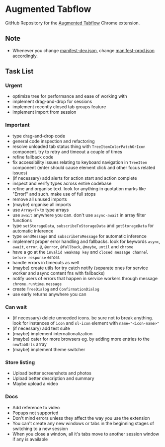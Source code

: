 # Augmented Tabflow

GitHub Repository for the [Augmented Tabflow](https://chromewebstore.google.com/detail/augmented-tabflow/aaopjlakghchpkfolggoiblacllaekho) Chrome extension.

## Note

- Whenever you change [manifest-dev.json](manifest-dev.json), change [manifest-prod.json](manifest-prod.json) accordingly.

## Task List

### Urgent

- optimize tree for performance and ease of working with
- implement drag-and-drop for sessions
- implement recently closed tab groups feature
- implement import from session

### Important

- type drag-and-drop code
- general code inspection and refactoring
- resolve unloaded tab status thing with `TreeItemColorPatchOrIcon` component. try to retry and timeout a couple of times
- refine fallback code
- fix accessibility issues relating to keyboard navigation in `TreeItem` component (enter should cause element click and other focus related issues)
- (if necessary) add alerts for action start and action complete
- inspect and verify types across entire codebase
- refine and organise text. look for anything in quotation marks like "Error!" and such. make use of full stops
- remove all unused imports
- (maybe) organise all imports
- use `Array<T>` to type arrays
- use `await` anywhere you can. don't use `async-await` in array filter functions
- type `setStorageData`, `subscribeToStorageData` and `getStorageData` for automatic inference
- type `sendMessage` and `subscribeToMessage` for automatic inference
- implement proper error handling and fallbacks. look for keywords `async`, `await`, `error`, `@`, `@error`, `@fallback`, `@maybe`, `until` and `chrome`
- have a go at the `invalid weakmap key` and `closed message channel before response` errors
- handle errors in timeouts as well
- (maybe) create utils for try catch notify (separate ones for service worker and async content fns with fallbacks)
- notify users of errors that happen in service workers through message `chrome.runtime.message`
- create `TreeDialog` and `ConfirmationDialog`
- use early returns anywhere you can

### Can wait

- (if necessary) delete unneeded icons. be sure not to break anything. look for instances of `icon` and `sl-icon` element with `name="<icon-name>"`
- (if necessary) add test suite
- (maybe) implement internationalization
- (maybe) cater for more browsers eg. by adding more entries to the `newTabUrls` array
- (maybe) implement theme switcher

### Store listing

- Upload better screenshots and photos
- Upload better description and summary
- Maybe upload a video

### Docs

- Add reference to video
- Popups not supported
- Don't mind errors unless they affect the way you use the extension
- You can't create any new windows or tabs in the beginning stages of switching to a new session
- When you close a window, all it's tabs move to another session window if any is available

